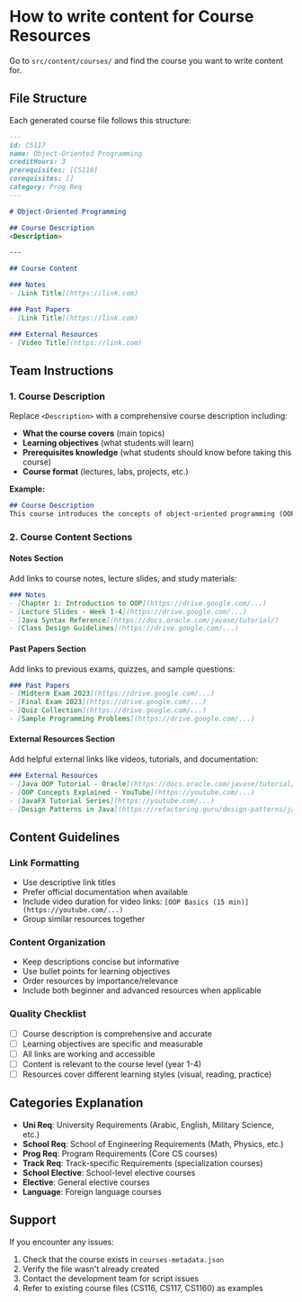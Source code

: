 # How to write content for Course Resources

Go to `src/content/courses/` and find the course you want to write content for.

## File Structure

Each generated course file follows this structure:

```md
---
id: CS117
name: Object-Oriented Programming
creditHours: 3
prerequisites: [CS116] 
corequisites: []
category: Prog Req
---

# Object-Oriented Programming

## Course Description
<Description>

---

## Course Content

### Notes
- [Link Title](https://link.com)

### Past Papers
- [Link Title](https://link.com)

### External Resources
- [Video Title](https://link.com)
```

## Team Instructions

### 1. Course Description
Replace `<Description>` with a comprehensive course description including:
- **What the course covers** (main topics)
- **Learning objectives** (what students will learn)
- **Prerequisites knowledge** (what students should know before taking this course)
- **Course format** (lectures, labs, projects, etc.)

**Example:**
```md
## Course Description
This course introduces the concepts of object-oriented programming (OOP) using Java. Students will learn to design and implement classes, understand inheritance and polymorphism, and develop applications using OOP principles. The course includes both theoretical concepts and practical programming exercises.

```

### 2. Course Content Sections

#### Notes Section
Add links to course notes, lecture slides, and study materials:
```md
### Notes
- [Chapter 1: Introduction to OOP](https://drive.google.com/...)
- [Lecture Slides - Week 1-4](https://drive.google.com/...)
- [Java Syntax Reference](https://docs.oracle.com/javase/tutorial/)
- [Class Design Guidelines](https://drive.google.com/...)
```

#### Past Papers Section
Add links to previous exams, quizzes, and sample questions:
```md
### Past Papers
- [Midterm Exam 2023](https://drive.google.com/...)
- [Final Exam 2023](https://drive.google.com/...)
- [Quiz Collection](https://drive.google.com/...)
- [Sample Programming Problems](https://drive.google.com/...)
```

#### External Resources Section
Add helpful external links like videos, tutorials, and documentation:
```md
### External Resources
- [Java OOP Tutorial - Oracle](https://docs.oracle.com/javase/tutorial/java/concepts/)
- [OOP Concepts Explained - YouTube](https://youtube.com/...)
- [JavaFX Tutorial Series](https://youtube.com/...)
- [Design Patterns in Java](https://refactoring.guru/design-patterns/java)
```

## Content Guidelines

### Link Formatting
- Use descriptive link titles
- Prefer official documentation when available
- Include video duration for video links: `[OOP Basics (15 min)](https://youtube.com/...)`
- Group similar resources together

### Content Organization
- Keep descriptions concise but informative
- Use bullet points for learning objectives
- Order resources by importance/relevance
- Include both beginner and advanced resources when applicable

### Quality Checklist
- [ ] Course description is comprehensive and accurate
- [ ] Learning objectives are specific and measurable
- [ ] All links are working and accessible
- [ ] Content is relevant to the course level (year 1-4)
- [ ] Resources cover different learning styles (visual, reading, practice)

## Categories Explanation

- **Uni Req**: University Requirements (Arabic, English, Military Science, etc.)
- **School Req**: School of Engineering Requirements (Math, Physics, etc.)
- **Prog Req**: Program Requirements (Core CS courses)
- **Track Req**: Track-specific Requirements (specialization courses)
- **School Elective**: School-level elective courses
- **Elective**: General elective courses
- **Language**: Foreign language courses

## Support

If you encounter any issues:
1. Check that the course exists in `courses-metadata.json`
2. Verify the file wasn't already created
3. Contact the development team for script issues
4. Refer to existing course files (CS116, CS117, CS1160) as examples